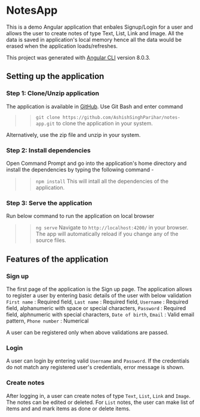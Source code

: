 # NotesApp
This is a demo Angular application that enbales Signup/Login for a user and allows the user to create notes of type Text, List, Link and Image. All the data is saved in application's local memory hence all the data would be erased when the application loads/refreshes.

This project was generated with [Angular CLI](https://github.com/angular/angular-cli) version 8.0.3.

## Setting up the application

### Step 1: Clone/Unzip application
The application is available in [GitHub](https://github.com/AshishSinghParihar/notes-app).
Use Git Bash and enter command
>> `git clone https://github.com/AshishSinghParihar/notes-app.git`
to clone the application in your system.

Alternatively, use the zip file and unzip in your system.

### Step 2: Install dependencies
Open Command Prompt and go into the application's home directory and install the dependencies by typing the following command -
>> `npm install`
This will intall all the dependencies of the application.

### Step 3: Serve the application
Run below command to run the application on local browser
>> `ng serve`
Navigate to `http://localhost:4200/` in your browser. The app will automatically reload if you change any of the source files.

## Features of the application

### Sign up
The first page of the application is the Sign up page.
The application allows to register a user by entering basic details of the user with below validation
`First name` : Required field,
`Last name` : Required field,
`Username` : Required field, alphanumeric with space or special characters,
`Password` : Required field, alphnumeric with special characters,
`Date of birth`,
`Email` : Valid email pattern,
`Phone number` : Numerical

A user can be registered only when above validations are passed.

### Login
A user can login by entering valid `Username` and `Password`.
If the credentials do not match any registered user's credentials, error message is shown.

### Create notes
After logging in, a user can create notes of type `Text`, `List`, `Link` and `Image`.
The notes can be edited or deleted.
For `List` notes, the user can make list of items and and mark items as done or delete items.





